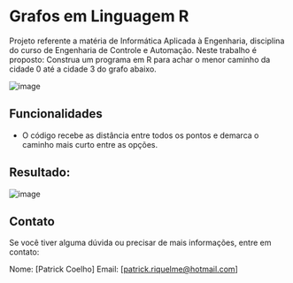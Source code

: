 # Grafos em Linguagem R

Projeto referente a matéria de Informática Aplicada à Engenharia, disciplina do curso de Engenharia de Controle e Automação. Neste trabalho é proposto: Construa um programa em R para achar o menor caminho da cidade 0 até a cidade 3 do grafo abaixo.

![image](https://github.com/riquelmept/EscolhasGrafo/assets/100944831/07be69bd-b74c-4230-a519-8b4155e17eb2)

## Funcionalidades

- O código recebe as distância entre todos os pontos e demarca o caminho mais curto entre as opções.

## Resultado:

![image](https://github.com/riquelmept/EscolhasGrafo/assets/100944831/62f8e0e6-cdb2-44cf-9201-55ccfc282df1)

## Contato

Se você tiver alguma dúvida ou precisar de mais informações, entre em contato:

Nome: [Patrick Coelho]
Email: [patrick.riquelme@hotmail.com]

